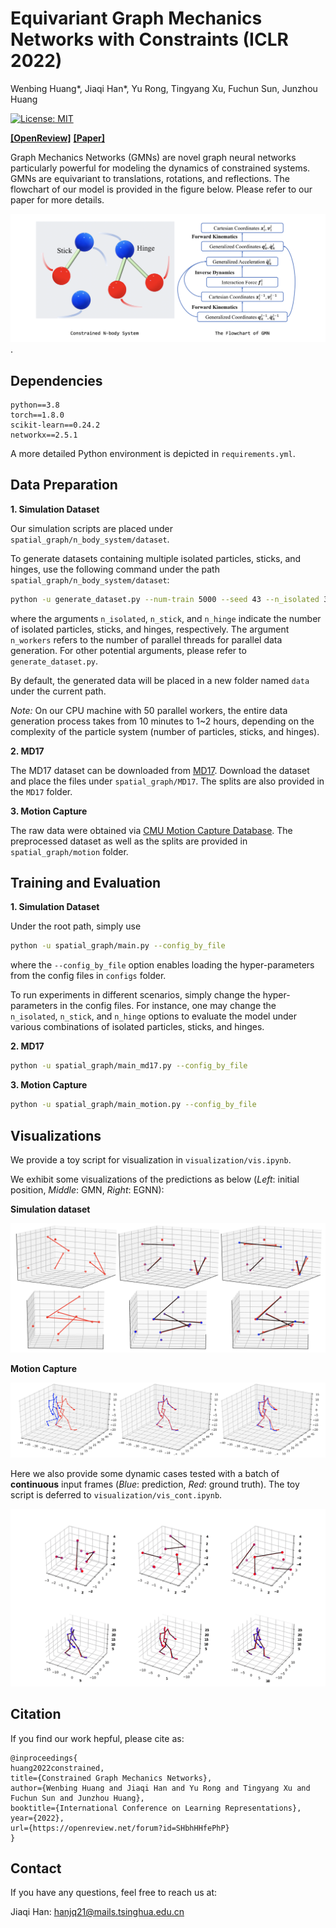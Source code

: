 # Equivariant Graph Mechanics Networks with Constraints (ICLR 2022)

Wenbing Huang\*, Jiaqi Han\*, Yu Rong, Tingyang Xu, Fuchun Sun, Junzhou Huang

[![License: MIT](https://img.shields.io/badge/License-MIT-yellow.svg)](https://github.com/hanjq17/GMN/blob/main/LICENSE)

[**[OpenReview]**](https://openreview.net/forum?id=SHbhHHfePhP) [**[Paper]**](https://openreview.net/pdf?id=SHbhHHfePhP)

Graph Mechanics Networks (GMNs) are novel graph neural networks particularly powerful for modeling the dynamics of constrained systems. GMNs are equivariant to translations, rotations, and reflections. The flowchart of our model is provided in the figure below. Please refer to our paper for more details.

![Overview](assets/overview.png "Overview").

## Dependencies

```
python==3.8
torch==1.8.0
scikit-learn==0.24.2
networkx==2.5.1
```

A more detailed Python environment is depicted in `requirements.yml`.



## Data Preparation

**1. Simulation Dataset**

Our simulation scripts are placed under `spatial_graph/n_body_system/dataset`.

To generate datasets containing multiple isolated particles, sticks, and hinges, use the following command under the path `spatial_graph/n_body_system/dataset`:

```bash
python -u generate_dataset.py --num-train 5000 --seed 43 --n_isolated 3 --n_stick 2 --n_hinge 1 --n_workers 50
```

where the arguments `n_isolated`, `n_stick`, and `n_hinge` indicate the number of isolated particles, sticks, and hinges, respectively. The argument `n_workers` refers to the number of parallel threads for parallel data generation. For other potential arguments, please refer to `generate_dataset.py`.

By default, the generated data will be placed in a new folder named `data` under the current path.

*Note:* On our CPU machine with 50 parallel workers, the entire data generation process takes from 10 minutes to 1~2 hours, depending on the complexity of the particle system (number of particles, sticks, and hinges).

**2. MD17**

The MD17 dataset can be downloaded from [MD17](http://quantum-machine.org/gdml/#datasets). Download the dataset and place the files under `spatial_graph/MD17`. The splits are also provided in the `MD17` folder.

**3. Motion Capture**

The raw data were obtained via [CMU Motion Capture Database](http://mocap.cs.cmu.edu/search.php?subjectnumber=35). The preprocessed dataset as well as the splits are provided in  `spatial_graph/motion` folder.



## Training and Evaluation

**1. Simulation Dataset**

Under the root path, simply use

```bash
python -u spatial_graph/main.py --config_by_file
```

where the `--config_by_file` option enables loading the hyper-parameters from the config files in `configs` folder.

To run experiments in different scenarios, simply change the hyper-parameters in the config files. For instance, one may change the `n_isolated`, `n_stick`, and `n_hinge` options to evaluate the model under various combinations of isolated particles, sticks, and hinges.

**2. MD17**

```bash
python -u spatial_graph/main_md17.py --config_by_file
```

**3. Motion Capture**

```bash
python -u spatial_graph/main_motion.py --config_by_file
```



## Visualizations

We provide a toy script for visualization in `visualization/vis.ipynb`.

We exhibit some visualizations of the predictions as below (*Left*: initial position, *Middle*: GMN, *Right*: EGNN):

**Simulation dataset**

![Simulation](assets/simulation.png "Simulation")

**Motion Capture**

![Mocap](assets/mocap.png "Mocap")

Here we also provide some dynamic cases tested with a batch of **continuous** input frames (*Blue*: prediction, *Red*: ground truth). The toy script is deferred to `visualization/vis_cont.ipynb`.

![Demo](assets/demo.gif "Demo")

## Citation

If you find our work hepful, please cite as:

```
@inproceedings{
huang2022constrained,
title={Constrained Graph Mechanics Networks},
author={Wenbing Huang and Jiaqi Han and Yu Rong and Tingyang Xu and Fuchun Sun and Junzhou Huang},
booktitle={International Conference on Learning Representations},
year={2022},
url={https://openreview.net/forum?id=SHbhHHfePhP}
}
```



## Contact

If you have any questions, feel free to reach us at:

Jiaqi Han: hanjq21@mails.tsinghua.edu.cn

